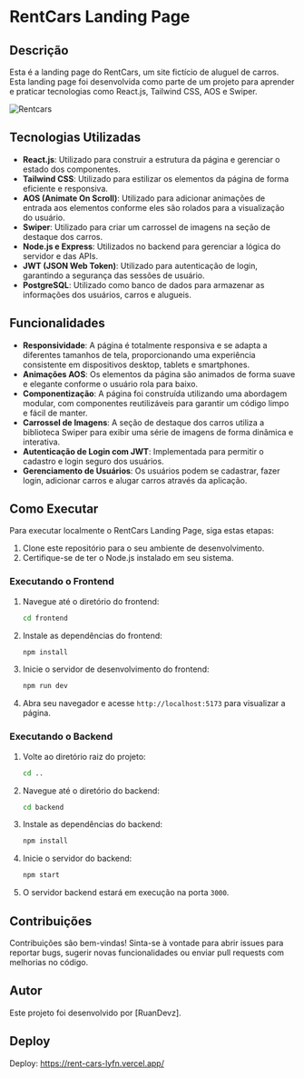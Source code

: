 # RentCars Landing Page

## Descrição

Esta é a landing page do RentCars, um site fictício de aluguel de carros. Esta landing page foi desenvolvida como parte de um projeto para aprender e praticar tecnologias como React.js, Tailwind CSS, AOS e Swiper.

![Rentcars](https://github.com/RuanDevz/RentCars/assets/121466178/fc79a093-2c5c-4685-ae9a-2c9a836403f3)

## Tecnologias Utilizadas

- **React.js**: Utilizado para construir a estrutura da página e gerenciar o estado dos componentes.
- **Tailwind CSS**: Utilizado para estilizar os elementos da página de forma eficiente e responsiva.
- **AOS (Animate On Scroll)**: Utilizado para adicionar animações de entrada aos elementos conforme eles são rolados para a visualização do usuário.
- **Swiper**: Utilizado para criar um carrossel de imagens na seção de destaque dos carros.
- **Node.js e Express**: Utilizados no backend para gerenciar a lógica do servidor e das APIs.
- **JWT (JSON Web Token)**: Utilizado para autenticação de login, garantindo a segurança das sessões de usuário.
- **PostgreSQL**: Utilizado como banco de dados para armazenar as informações dos usuários, carros e alugueis.

## Funcionalidades

- **Responsividade**: A página é totalmente responsiva e se adapta a diferentes tamanhos de tela, proporcionando uma experiência consistente em dispositivos desktop, tablets e smartphones.
- **Animações AOS**: Os elementos da página são animados de forma suave e elegante conforme o usuário rola para baixo.
- **Componentização**: A página foi construída utilizando uma abordagem modular, com componentes reutilizáveis para garantir um código limpo e fácil de manter.
- **Carrossel de Imagens**: A seção de destaque dos carros utiliza a biblioteca Swiper para exibir uma série de imagens de forma dinâmica e interativa.
- **Autenticação de Login com JWT**: Implementada para permitir o cadastro e login seguro dos usuários.
- **Gerenciamento de Usuários**: Os usuários podem se cadastrar, fazer login, adicionar carros e alugar carros através da aplicação.

## Como Executar

Para executar localmente o RentCars Landing Page, siga estas etapas:

1. Clone este repositório para o seu ambiente de desenvolvimento.
2. Certifique-se de ter o Node.js instalado em seu sistema.

### Executando o Frontend

1. Navegue até o diretório do frontend:
    ```sh
    cd frontend
    ```
2. Instale as dependências do frontend:
    ```sh
    npm install
    ```
3. Inicie o servidor de desenvolvimento do frontend:
    ```sh
    npm run dev
    ```
4. Abra seu navegador e acesse `http://localhost:5173` para visualizar a página.

### Executando o Backend

1. Volte ao diretório raiz do projeto:
    ```sh
    cd ..
    ```
2. Navegue até o diretório do backend:
    ```sh
    cd backend
    ```
3. Instale as dependências do backend:
    ```sh
    npm install
    ```
4. Inicie o servidor do backend:
    ```sh
    npm start
    ```
5. O servidor backend estará em execução na porta `3000`.

## Contribuições

Contribuições são bem-vindas! Sinta-se à vontade para abrir issues para reportar bugs, sugerir novas funcionalidades ou enviar pull requests com melhorias no código.

## Autor

Este projeto foi desenvolvido por [RuanDevz].

## Deploy

Deploy: https://rent-cars-lyfn.vercel.app/
